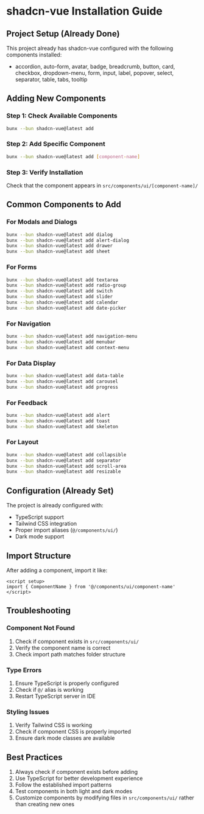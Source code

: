 # shadcn-vue Installation Guide

## Project Setup (Already Done)

This project already has shadcn-vue configured with the following components installed:

- accordion, auto-form, avatar, badge, breadcrumb, button, card, checkbox, dropdown-menu, form, input, label, popover, select, separator, table, tabs, tooltip

## Adding New Components

### Step 1: Check Available Components

```bash
bunx --bun shadcn-vue@latest add
```

### Step 2: Add Specific Component

```bash
bunx --bun shadcn-vue@latest add [component-name]
```

### Step 3: Verify Installation

Check that the component appears in `src/components/ui/[component-name]/`

## Common Components to Add

### For Modals and Dialogs

```bash
bunx --bun shadcn-vue@latest add dialog
bunx --bun shadcn-vue@latest add alert-dialog
bunx --bun shadcn-vue@latest add drawer
bunx --bun shadcn-vue@latest add sheet
```

### For Forms

```bash
bunx --bun shadcn-vue@latest add textarea
bunx --bun shadcn-vue@latest add radio-group
bunx --bun shadcn-vue@latest add switch
bunx --bun shadcn-vue@latest add slider
bunx --bun shadcn-vue@latest add calendar
bunx --bun shadcn-vue@latest add date-picker
```

### For Navigation

```bash
bunx --bun shadcn-vue@latest add navigation-menu
bunx --bun shadcn-vue@latest add menubar
bunx --bun shadcn-vue@latest add context-menu
```

### For Data Display

```bash
bunx --bun shadcn-vue@latest add data-table
bunx --bun shadcn-vue@latest add carousel
bunx --bun shadcn-vue@latest add progress
```

### For Feedback

```bash
bunx --bun shadcn-vue@latest add alert
bunx --bun shadcn-vue@latest add toast
bunx --bun shadcn-vue@latest add skeleton
```

### For Layout

```bash
bunx --bun shadcn-vue@latest add collapsible
bunx --bun shadcn-vue@latest add separator
bunx --bun shadcn-vue@latest add scroll-area
bunx --bun shadcn-vue@latest add resizable
```

## Configuration (Already Set)

The project is already configured with:

- TypeScript support
- Tailwind CSS integration
- Proper import aliases (`@/components/ui/`)
- Dark mode support

## Import Structure

After adding a component, import it like:

```vue
<script setup>
import { ComponentName } from '@/components/ui/component-name'
</script>
```

## Troubleshooting

### Component Not Found

1. Check if component exists in `src/components/ui/`
2. Verify the component name is correct
3. Check import path matches folder structure

### Type Errors

1. Ensure TypeScript is properly configured
2. Check if `@/` alias is working
3. Restart TypeScript server in IDE

### Styling Issues

1. Verify Tailwind CSS is working
2. Check if component CSS is properly imported
3. Ensure dark mode classes are available

## Best Practices

1. Always check if component exists before adding
2. Use TypeScript for better development experience
3. Follow the established import patterns
4. Test components in both light and dark modes
5. Customize components by modifying files in `src/components/ui/` rather than creating new ones
